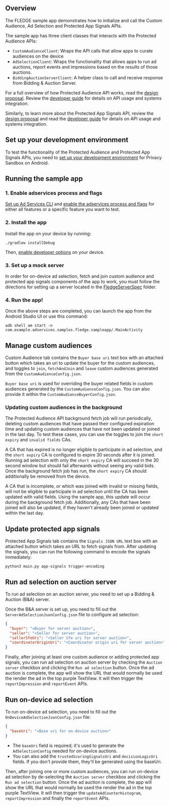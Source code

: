 ## Overview

The FLEDGE sample app demonstrates how to initialize and call the Custom Audience, Ad
Selection and Protected App Signals APIs.

The sample app has three client classes that interacts with the Protected Audience APIs:

- `CustomAudienceClient`: Wraps the API calls that allow apps to curate audiences on the device
- `AdSelectionClient`: Wraps the functionality that allows apps to run ad
  auctions, report events and impressions based on the results of those
  auctions.
- `BiddingAuctionServerClient`: A helper class to call and receive response
  from Bidding & Auction Server.

For a full overview of how Protected Audience API works, read
the [design proposal](https://developers.google.com/privacy-sandbox/private-advertising/protected-audience/android).
Review
the [developer guide](https://developers.google.com/privacy-sandbox/private-advertising/protected-audience/android/developer-guide)
for details on API usage and systems integration.

Similarly, to learn more about the Protected App Signals API, review
the [design proposal](https://developers.google.com/privacy-sandbox/private-advertising/protected-audience/android/protected-app-signals) and read
the [developer guide](https://developers.google.com/privacy-sandbox/private-advertising/protected-audience/android/protected-app-signals-developer-guide)
for details on API usage and systems integration.

## Set up your development environment
To test the functionality of the Protected Audience and Protected App Signals
APIs, you need
to [set up your development environment] for Privacy Sandbox on Android.

## Running the sample app
### 1. Enable adservices process and flags
[Set up Ad Services CLI] and [enable the adservices process and flags] for either all features or a specific feature you want to test.

### 2. Install the app
Install the app on your device by running:

```shell
./gradlew installDebug
```

Then, [enable developer options] on your device.

### 3. Set up a mock server

In order for on-device ad selection, fetch and join custom audience and protected app signals components of the app to work, you must follow the
directions for setting up a server located in the [FledgeServerSpec] folder.

### 4. Run the app!

Once the above steps are completed, you can launch the app from the Android Studio UI or use this command:

```shell
adb shell am start -n com.example.adservices.samples.fledge.sampleapp/.MainActivity
```

## Manage custom audiences

Custom Audience tab contains the `Buyer base uri` text box with an attached button
which takes an uri to update the buyer for the custom audiences, and
toggles to `join`, `fetchAndJoin` and `leave` custom audiences generated from the
`CustomAudienceConfig.json`.

`Buyer base uri` is used for overriding the buyer related fields in custom audiences generated by the `CustomAudienceConfig.json`. You can also provide it within the `CustomAudienceBuyerConfig.json`.

### Updating custom audiences in the background

The Protected Audience API background fetch job will run periodically,
deleting custom audiences
that have passed their configured expiration time and updating custom audiences
that have not been updated or joined in the last day. To test these cases, you
can use the toggles to join the `short expiry` and
`invalid fields` CAs.

A CA that has expired is no longer eligible to participate in ad selection, and
the `short expiry` CA is configured to expire 30 seconds after it is joined.
Running ad selection with only the `short expiry` CA will succeed in the 30
second window but should fail afterwards without seeing any valid bids. Once
the background fetch job has run, the `short expiry` CA should additionally be
removed from the device.

A CA that is incomplete, or which was joined with invalid or missing fields,
will not be eligible to participate in ad selection until the CA has been
updated with valid fields. Using the sample app, this update will occur during
the background fetch job. Additionally, any CAs that have been joined will also
be updated, if they haven't already been joined or updated within the last day.

## Update protected app signals

Protected App Signals tab contains the `Signals JSON URL` text box with an attached button which
takes an URL to fetch signals from. After updating the signals, you can run the following command to encode the signals immediately:

```shell
python3 main.py app-signals trigger-encoding
```

## Run ad selection on auction server

To run ad selection on an auction server, you need to set up a Bidding & Auction (B&A) server.

Once the B&A server is set up, you need to fill out the `ServerAdSelectionJsonConfig.json` file to configure ad selection:
```json
{
  "buyer": "<Buyer for server auction>",
  "seller": "<Seller for server auction>",
  "sellerSfeUri": "<Seller Sfe uri for server auction>",
  "coordinatorOriginUri": "<Coordinator origin uri for server auction>"
}
```

Finally, after joining at least one custom audience or adding protected app signals, you can run ad selection on auction server by checking the `Auction server` checkbox and clicking the `Run ad selection` button.
Once the ad auction is complete, the app will show the URL that would normally be used the render the ad in the top purple TextView. It will then trigger the `reportImpression` and `reportEvent` APIs.

## Run on-device ad selection

To run on-device ad selection, you need to fill out the `OnDeviceAdSelectionJsonConfig.json` file:

```json
{
  "baseUri": "<Base uri for on-device auction>"
}
```

- The `baseUri` field is required; it's used to generate the `AdSelectionConfig` needed for on-device auctions.
- You can also add the `trustedScoringSignalsUri` and `decisionLogicUri` fields. If you don't provide them, they'll be generated using the baseUri.

Then, after joining one or more custom audiences, you can run on-device ad selection by de-selecting the `Auction server` checkbox and clicking the `Run ad selection` button.
Once the ad auction is complete, the app will show the URL that would normally be used the render the ad in the top purple TextView. It will then trigger the `updateAdCounterHistogram`, `reportImpression` and finally the `reportEvent` APIs.

[set up your development environment]: https://developer.android.com/design-for-safety/privacy-sandbox/setup

[FledgeServerSpec]: ../FledgeServerSpec

[enable developer options]: https://developer.android.com/studio/debug/dev-options

[Set up Ad Services CLI]: https://github.com/privacysandbox/dev-tools/blob/main/adservices_cli

[enable the adservices process and flags]: https://github.com/privacysandbox/dev-tools/blob/main/adservices_cli/README.md#enable-adservices-features